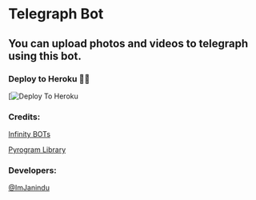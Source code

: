 # Telegraph Bot

## You can upload photos and videos to telegraph using this bot. 

### Deploy to Heroku 🏃‍♂

[![Deploy To Heroku](https://heroku.com/deploy?template=https://github.com/Harris7864/JETelegraphBot/tree/main)

### Credits:

[Infinity BOTs](https://t.me/GOD_OF_WORLD1)

[Pyrogram Library](https://github.com/pyrogram/pyrogram)

### Developers:

[@ImJanindu](https://t.me/Harris211)
